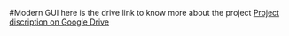 #Modern GUI 
here is the drive link to know more about the project 
[Project discription on Google Drive](https://drive.google.com/drive/folders/14HmayLOvOpmwkBtj7BtUrsav1r513hfs?usp=sharing)
